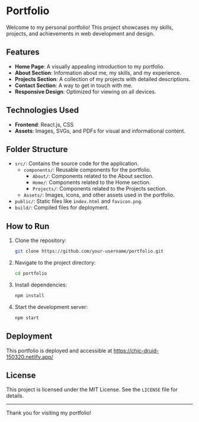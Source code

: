 # Portfolio

Welcome to my personal portfolio! This project showcases my skills, projects, and achievements in web development and design.

## Features

- **Home Page**: A visually appealing introduction to my portfolio.
- **About Section**: Information about me, my skills, and my experience.
- **Projects Section**: A collection of my projects with detailed descriptions.
- **Contact Section**: A way to get in touch with me.
- **Responsive Design**: Optimized for viewing on all devices.

## Technologies Used

- **Frontend**: React.js, CSS
- **Assets**: Images, SVGs, and PDFs for visual and informational content.

## Folder Structure

- `src/`: Contains the source code for the application.
  - `components/`: Reusable components for the portfolio.
    - `About/`: Components related to the About section.
    - `Home/`: Components related to the Home section.
    - `Projects/`: Components related to the Projects section.
  - `Assets/`: Images, icons, and other assets used in the portfolio.
- `public/`: Static files like `index.html` and `favicon.png`.
- `build/`: Compiled files for deployment.

## How to Run

1. Clone the repository:
   ```bash
   git clone https://github.com/your-username/portfolio.git
   ```
2. Navigate to the project directory:
   ```bash
   cd portfolio
   ```
3. Install dependencies:
   ```bash
   npm install
   ```
4. Start the development server:
   ```bash
   npm start
   ```

## Deployment

This portfolio is deployed and accessible at https://chic-druid-150320.netlify.app/

## License

This project is licensed under the MIT License. See the `LICENSE` file for details.

---

Thank you for visiting my portfolio!
